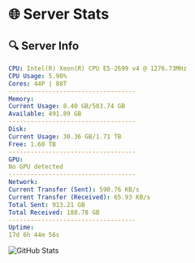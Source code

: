 # 🌐 Server Stats
## 🔍 Server Info
```yaml
CPU: Intel(R) Xeon(R) CPU E5-2699 v4 @ 1276.73MHz
CPU Usage: 5.90%
Cores: 44P | 88T
-----------------------------------
Memory:
Current Usage: 8.40 GB/503.74 GB
Available: 491.89 GB
-----------------------------------
Disk:
Current Usage: 30.36 GB/1.71 TB
Free: 1.60 TB
-----------------------------------
GPU:
No GPU detected
-----------------------------------
Network:
Current Transfer (Sent): 590.76 KB/s
Current Transfer (Received): 65.93 KB/s
Total Sent: 913.21 GB
Total Received: 188.78 GB
-----------------------------------
Uptime:
17d 6h 44m 56s
```
![GitHub Stats](https://img.shields.io/badge/Updated-2025-05-06_23:53:44-blue)